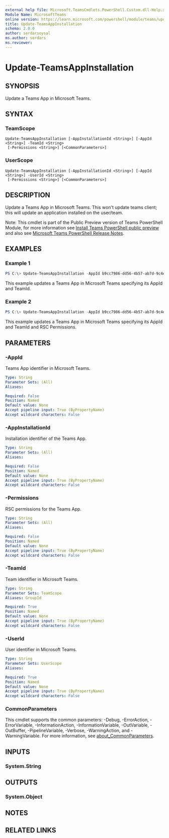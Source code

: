 ```yaml
---
external help file: Microsoft.TeamsCmdlets.PowerShell.Custom.dll-Help.xml
Module Name: MicrosoftTeams
online version: https://learn.microsoft.com/powershell/module/teams/update-teamsappinstallation
title: Update-TeamsAppInstallation
schema: 2.0.0
author: serdarsoysal
ms.author: serdars
ms.reviewer:
---
```


# Update-TeamsAppInstallation

## SYNOPSIS
Update a Teams App in Microsoft Teams.

## SYNTAX

### TeamScope
```
Update-TeamsAppInstallation [-AppInstallationId <String>] [-AppId <String>] -TeamId <String>
 [-Permissions <String>] [<CommonParameters>]
```

### UserScope
```
Update-TeamsAppInstallation [-AppInstallationId <String>] [-AppId <String>] -UserId <String>
 [-Permissions <String>] [<CommonParameters>]
```

## DESCRIPTION
Update a Teams App in Microsoft Teams.
This won't update teams client; this will update an application installed on the user/team.

Note: This cmdlet is part of the Public Preview version of Teams PowerShell Module, for more information see [Install Teams PowerShell public preview](https://learn.microsoft.com/microsoftteams/teams-powershell-install#install-teams-powershell-public-preview) and also see [Microsoft Teams PowerShell Release Notes](https://learn.microsoft.com/microsoftteams/teams-powershell-release-notes).

## EXAMPLES

### Example 1
```powershell
PS C:\> Update-TeamsAppInstallation -AppId b9cc7986-dd56-4b57-ab7d-9c4e5288b775 -TeamId 31f1ff6c-d48c-4f8a-b2e1-abca7fd399df
```

This example updates a Teams App in Microsoft Teams specifying its AppId and TeamId.

### Example 2
```powershell
PS C:\> Update-TeamsAppInstallation -AppId b9cc7986-dd56-4b57-ab7d-9c4e5288b775 -TeamId 31f1ff6c-d48c-4f8a-b2e1-abca7fd399df -Permissions "TeamSettings.Read.Group ChannelMessage.Read.Group"
```

This example updates a Teams App in Microsoft Teams specifying its AppId and TeamId and RSC Permissions.

## PARAMETERS

### -AppId
Teams App identifier in Microsoft Teams.

```yaml
Type: String
Parameter Sets: (All)
Aliases:

Required: False
Position: Named
Default value: None
Accept pipeline input: True (ByPropertyName)
Accept wildcard characters: False
```

### -AppInstallationId
Installation identifier of the Teams App.

```yaml
Type: String
Parameter Sets: (All)
Aliases:

Required: False
Position: Named
Default value: None
Accept pipeline input: True (ByPropertyName)
Accept wildcard characters: False
```

### -Permissions
RSC permissions for the Teams App.

```yaml
Type: String
Parameter Sets: (All)
Aliases:

Required: False
Position: Named
Default value: None
Accept pipeline input: True (ByPropertyName)
Accept wildcard characters: False
```

### -TeamId
Team identifier in Microsoft Teams.

```yaml
Type: String
Parameter Sets: TeamScope
Aliases: GroupId

Required: True
Position: Named
Default value: None
Accept pipeline input: True (ByPropertyName)
Accept wildcard characters: False
```

### -UserId
User identifier in Microsoft Teams.

```yaml
Type: String
Parameter Sets: UserScope
Aliases:

Required: True
Position: Named
Default value: None
Accept pipeline input: True (ByPropertyName)
Accept wildcard characters: False
```

### CommonParameters
This cmdlet supports the common parameters: -Debug, -ErrorAction, -ErrorVariable, -InformationAction, -InformationVariable, -OutVariable, -OutBuffer, -PipelineVariable, -Verbose, -WarningAction, and -WarningVariable. For more information, see [about_CommonParameters](http://go.microsoft.com/fwlink/?LinkID=113216).

## INPUTS

### System.String

## OUTPUTS

### System.Object

## NOTES

## RELATED LINKS
